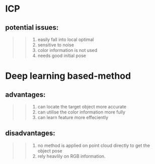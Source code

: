 # ICP
## potential issues:
>> 1. easily fall into local optimal
>> 2. sensitive to noise
>> 3. color information is not used
>> 4. needs good initial pose

# Deep learning based-method
## advantages:
>> 1. can locate the target object more accurate
>> 2. can utilise the color information more fully
>> 3. can learn feature more effeciently

## disadvantages:
>> 1. no method is applied on point cloud directly to get the object pose
>> 2. rely heavlily on RGB information.
